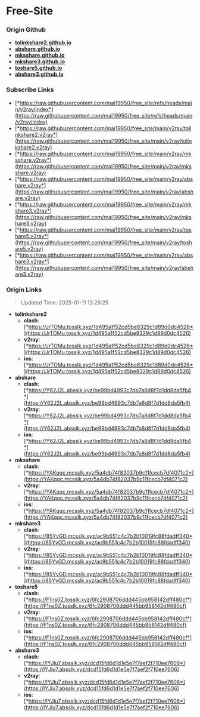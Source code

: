 # Free-Site

### Origin Github

- [**tolinkshare2.github.io**](https://github.com/tolinkshare2/tolinkshare2.github.io)
- [**abshare.github.io**](https://github.com/abshare/abshare.github.io)
- [**mksshare.github.io**](https://github.com/mksshare/mksshare.github.io)
- [**mkshare3.github.io**](https://github.com/mkshare3/mkshare3.github.io)
- [**toshare5.github.io**](https://github.com/toshare5/toshare5.github.io)
- [**abshare3.github.io**](https://github.com/abshare3/abshare3.github.io)

### Subscribe Links

- [*https://raw.githubusercontent.com/mai19950/free_site/refs/heads/main/v2ray/index*](https://raw.githubusercontent.com/mai19950/free_site/refs/heads/main/v2ray/index)
- [*https://raw.githubusercontent.com/mai19950/free_site/main/v2ray/tolinkshare2.v2ray*](https://raw.githubusercontent.com/mai19950/free_site/main/v2ray/tolinkshare2.v2ray)
- [*https://raw.githubusercontent.com/mai19950/free_site/main/v2ray/mksshare.v2ray*](https://raw.githubusercontent.com/mai19950/free_site/main/v2ray/mksshare.v2ray)
- [*https://raw.githubusercontent.com/mai19950/free_site/main/v2ray/abshare.v2ray*](https://raw.githubusercontent.com/mai19950/free_site/main/v2ray/abshare.v2ray)
- [*https://raw.githubusercontent.com/mai19950/free_site/main/v2ray/mkshare3.v2ray*](https://raw.githubusercontent.com/mai19950/free_site/main/v2ray/mkshare3.v2ray)
- [*https://raw.githubusercontent.com/mai19950/free_site/main/v2ray/toshare5.v2ray*](https://raw.githubusercontent.com/mai19950/free_site/main/v2ray/toshare5.v2ray)
- [*https://raw.githubusercontent.com/mai19950/free_site/main/v2ray/abshare3.v2ray*](https://raw.githubusercontent.com/mai19950/free_site/main/v2ray/abshare3.v2ray)

### Origin Links

> Updated Time: 2025-01-11 13:26:25

- **tolinkshare2**
  - **clash**: [*https://JrTOMu.tosslk.xyz/1d495a1f52cd5be8329c1d89d0dc4526*](https://JrTOMu.tosslk.xyz/1d495a1f52cd5be8329c1d89d0dc4526)
  - **v2ray**: [*https://JrTOMu.tosslk.xyz/1d495a1f52cd5be8329c1d89d0dc4526*](https://JrTOMu.tosslk.xyz/1d495a1f52cd5be8329c1d89d0dc4526)
  - **ios**: [*https://JrTOMu.tosslk.xyz/1d495a1f52cd5be8329c1d89d0dc4526*](https://JrTOMu.tosslk.xyz/1d495a1f52cd5be8329c1d89d0dc4526)
- **abshare**
  - **clash**: [*https://Y62J2L.absslk.xyz/be99bd4993c7db7a8d8f7d1dd8da5fb4*](https://Y62J2L.absslk.xyz/be99bd4993c7db7a8d8f7d1dd8da5fb4)
  - **v2ray**: [*https://Y62J2L.absslk.xyz/be99bd4993c7db7a8d8f7d1dd8da5fb4*](https://Y62J2L.absslk.xyz/be99bd4993c7db7a8d8f7d1dd8da5fb4)
  - **ios**: [*https://Y62J2L.absslk.xyz/be99bd4993c7db7a8d8f7d1dd8da5fb4*](https://Y62J2L.absslk.xyz/be99bd4993c7db7a8d8f7d1dd8da5fb4)
- **mksshare**
  - **clash**: [*https://YAKqqc.mcsslk.xyz/5a4db74f82037b9c11fcecb7df4071c2*](https://YAKqqc.mcsslk.xyz/5a4db74f82037b9c11fcecb7df4071c2)
  - **v2ray**: [*https://YAKqqc.mcsslk.xyz/5a4db74f82037b9c11fcecb7df4071c2*](https://YAKqqc.mcsslk.xyz/5a4db74f82037b9c11fcecb7df4071c2)
  - **ios**: [*https://YAKqqc.mcsslk.xyz/5a4db74f82037b9c11fcecb7df4071c2*](https://YAKqqc.mcsslk.xyz/5a4db74f82037b9c11fcecb7df4071c2)
- **mkshare3**
  - **clash**: [*https://85YvGD.mcsslk.xyz/ac9b551c4c7b2b10019fc88fdadff340*](https://85YvGD.mcsslk.xyz/ac9b551c4c7b2b10019fc88fdadff340)
  - **v2ray**: [*https://85YvGD.mcsslk.xyz/ac9b551c4c7b2b10019fc88fdadff340*](https://85YvGD.mcsslk.xyz/ac9b551c4c7b2b10019fc88fdadff340)
  - **ios**: [*https://85YvGD.mcsslk.xyz/ac9b551c4c7b2b10019fc88fdadff340*](https://85YvGD.mcsslk.xyz/ac9b551c4c7b2b10019fc88fdadff340)
- **toshare5**
  - **clash**: [*https://F1ns0Z.tosslk.xyz/6fc2908706ddd445bb958142dff480cf*](https://F1ns0Z.tosslk.xyz/6fc2908706ddd445bb958142dff480cf)
  - **v2ray**: [*https://F1ns0Z.tosslk.xyz/6fc2908706ddd445bb958142dff480cf*](https://F1ns0Z.tosslk.xyz/6fc2908706ddd445bb958142dff480cf)
  - **ios**: [*https://F1ns0Z.tosslk.xyz/6fc2908706ddd445bb958142dff480cf*](https://F1ns0Z.tosslk.xyz/6fc2908706ddd445bb958142dff480cf)
- **abshare3**
  - **clash**: [*https://lYJlu7.absslk.xyz/dcd15fd6d1d1e5e7f7aef2f710ee7606*](https://lYJlu7.absslk.xyz/dcd15fd6d1d1e5e7f7aef2f710ee7606)
  - **v2ray**: [*https://lYJlu7.absslk.xyz/dcd15fd6d1d1e5e7f7aef2f710ee7606*](https://lYJlu7.absslk.xyz/dcd15fd6d1d1e5e7f7aef2f710ee7606)
  - **ios**: [*https://lYJlu7.absslk.xyz/dcd15fd6d1d1e5e7f7aef2f710ee7606*](https://lYJlu7.absslk.xyz/dcd15fd6d1d1e5e7f7aef2f710ee7606)
